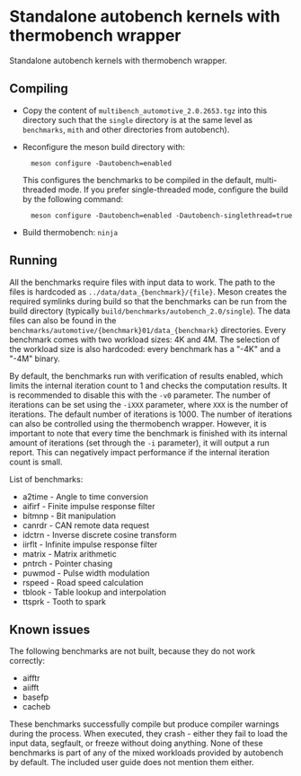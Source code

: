 # Standalone autobench kernels with thermobench wrapper
Standalone autobench kernels with thermobench wrapper.

## Compiling

- Copy the content of `multibench_automotive_2.0.2653.tgz` into this
  directory such that the `single` directory is at the same level as
  `benchmarks`, `mith` and other directories from autobench).
- Reconfigure the meson build directory with:

        meson configure -Dautobench=enabled

  This configures the benchmarks to be compiled in the default,
  multi-threaded mode. If you prefer single-threaded mode, configure
  the build by the following command:

        meson configure -Dautobench=enabled -Dautobench-singlethread=true

- Build thermobench: `ninja`


## Running
All the benchmarks require files with input data to work. The path to the files is hardcoded as `../data/data_{benchmark}/{file}`. Meson creates the required symlinks during build so that the benchmarks can be run from the build directory (typically `build/benchmarks/autobench_2.0/single`). The data files can also be found in the `benchmarks/automotive/{benchmark}01/data_{benchmark}` directories. Every benchmark comes with two workload sizes: 4K and 4M. The selection of the workload size is also hardcoded: every benchmark has a "-4K" and a "-4M" binary.

By default, the benchmarks run with verification of results enabled, which limits the internal iteration count to 1 and checks the computation results. It is recommended to disable this with the `-v0` parameter. The number of iterations can be set using the `-iXXX` parameter, where `XXX` is the number of iterations. The default number of iterations is 1000. The number of iterations can also be controlled using the thermobench wrapper. However, it is important to note that every time the benchmark is finished with its internal amount of iterations (set through the `-i` parameter), it will output a run report. This can negatively impact performance if the internal iteration count is small.

List of benchmarks:
 - a2time - Angle to time conversion
 - aifirf - Finite impulse response filter
 - bitmnp - Bit manipulation
 - canrdr - CAN remote data request
 - idctrn - Inverse discrete cosine transform
 - iirflt - Infinite impulse response filter
 - matrix - Matrix arithmetic
 - pntrch - Pointer chasing
 - puwmod - Pulse width modulation
 - rspeed - Road speed calculation
 - tblook - Table lookup and interpolation
 - ttsprk - Tooth to spark

## Known issues
The following benchmarks are not built, because they do not work correctly:
 - aifftr
 - aiifft
 - basefp
 - cacheb

These benchmarks successfully compile but produce compiler warnings during the process. When executed, they crash - either they fail to load the input data, segfault, or freeze without doing anything. None of these benchmarks is part of any of the mixed workloads provided by autobench by default. The included user guide does not mention them either.